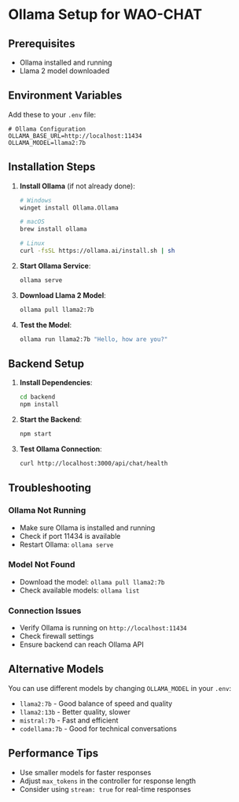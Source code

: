 # Ollama Setup for WAO-CHAT

## Prerequisites
- Ollama installed and running
- Llama 2 model downloaded

## Environment Variables
Add these to your `.env` file:

```env
# Ollama Configuration
OLLAMA_BASE_URL=http://localhost:11434
OLLAMA_MODEL=llama2:7b
```

## Installation Steps

1. **Install Ollama** (if not already done):
   ```bash
   # Windows
   winget install Ollama.Ollama
   
   # macOS
   brew install ollama
   
   # Linux
   curl -fsSL https://ollama.ai/install.sh | sh
   ```

2. **Start Ollama Service**:
   ```bash
   ollama serve
   ```

3. **Download Llama 2 Model**:
   ```bash
   ollama pull llama2:7b
   ```

4. **Test the Model**:
   ```bash
   ollama run llama2:7b "Hello, how are you?"
   ```

## Backend Setup

1. **Install Dependencies**:
   ```bash
   cd backend
   npm install
   ```

2. **Start the Backend**:
   ```bash
   npm start
   ```

3. **Test Ollama Connection**:
   ```bash
   curl http://localhost:3000/api/chat/health
   ```

## Troubleshooting

### Ollama Not Running
- Make sure Ollama is installed and running
- Check if port 11434 is available
- Restart Ollama: `ollama serve`

### Model Not Found
- Download the model: `ollama pull llama2:7b`
- Check available models: `ollama list`

### Connection Issues
- Verify Ollama is running on `http://localhost:11434`
- Check firewall settings
- Ensure backend can reach Ollama API

## Alternative Models

You can use different models by changing `OLLAMA_MODEL` in your `.env`:

- `llama2:7b` - Good balance of speed and quality
- `llama2:13b` - Better quality, slower
- `mistral:7b` - Fast and efficient
- `codellama:7b` - Good for technical conversations

## Performance Tips

- Use smaller models for faster responses
- Adjust `max_tokens` in the controller for response length
- Consider using `stream: true` for real-time responses 